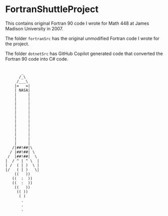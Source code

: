 # FortranShuttleProject

This contains original Fortran 90 code I wrote for Math 448 at James Madison University in 2007.  

The folder ````fortranSrc```` has the original unmodified Fortran code I wrote for the project.

The folder ````dotnetSrc```` has GitHub Copilot generated code that converted the Fortran 90 code into C# code.

````

       _    
      /_\  
     /___\ 
    |=   =| 
    | NASA| 
    |     | 
    |     | 
    |     | 
    |     | 
    |     | 
    |     | 
    |     | 
    |     | 
    |     | 
    |     | 
    |     | 
    |     | 
   /|##!##|\
  / |##!##| \
 /  |##!##|  \
|  / ^ | ^ \  |
| /  ( | )  \ |
|/   ( | )   \|
    ((   ))
   ((  :  ))
   ((  :  ))
    ((   ))
     (( ))
      ( )
       .
       .
       .

````